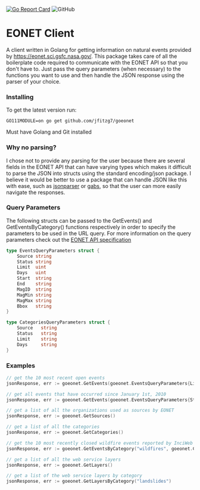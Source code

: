 [![Go Report Card](https://goreportcard.com/badge/github.com/jfitzg7/goeonet)](https://goreportcard.com/report/github.com/jfitzg7/goeonet)
![GitHub](https://img.shields.io/github/license/jfitzg7/goeonet?color=blue)
# EONET Client
A client written in Golang for getting information on natural events provided by https://eonet.sci.gsfc.nasa.gov/. This package takes care of all the boilerplate code required to communicate with the EONET API so that you don't have to. Just pass the query parameters (when necessary) to the functions you want to use and then handle the JSON response using the parser of your choice.
### Installing
To get the latest version run:

`GO111MODULE=on go get github.com/jfitzg7/goeonet`

Must have Golang and Git installed
### Why no parsing?
I chose not to provide any parsing for the user because there are several fields in the EONET API that can have varying types which makes it difficult to parse the JSON into structs using the standard encoding/json package. I believe it would be better to use a package that can handle JSON like this with ease, such as [jsonparser](https://github.com/buger/jsonparser) or [gabs](https://github.com/Jeffail/gabs), so that the user can more easily navigate the responses.
### Query Parameters
The following structs can be passed to the GetEvents() and GetEventsByCategory() functions respectively in order to specify the parameters to be used in the URL query. For more information on the query parameters check out the [EONET API specification](https://eonet.sci.gsfc.nasa.gov/docs/v3)
```go
type EventsQueryParameters struct {
	Source string
	Status string
	Limit  uint
	Days   uint
	Start  string
	End    string
	MagID  string
	MagMin string
	MagMax string
	Bbox   string
}

type CategoriesQueryParameters struct {
	Source   string
	Status   string
	Limit    string
	Days     string
}
```
### Examples
```go
// get the 10 most recent open events
jsonResponse, err := goeonet.GetEvents(goeonet.EventsQueryParameters{Limit: 10, Status: "open"})

// get all events that have occurred since January 1st, 2010
jsonResponse, err := goeonet.GetEvents(goeonet.EventsQueryParameters{Start: "2010-01-01"})

// get a list of all the organizations used as sources by EONET
jsonResponse, err := goeonet.GetSources()

// get a list of all the categories
jsonResponse, err := goeonet.GetCategories()

// get the 10 most recently closed wildfire events reported by InciWeb
jsonResponse, err := goeonet.GetEventsByCategory("wildfires", goeonet.CategoriesQueryParameters{Source: "InciWeb", Limit: 10, Status: "closed"})

// get a list of all the web service layers
jsonResponse, err := goeonet.GetLayers()

// get a list of the web service layers by category
jsonResponse, err := goeonet.GetLayersByCategory("landslides")
```
